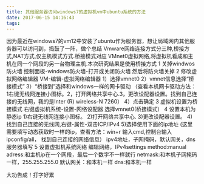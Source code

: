 ```yaml
---
title: 其他服务器访问windows7的虚拟机vm中ubuntu系统的方法
date: 2017-06-15 14:16:43
tags:
---
```

因为最近在windows7的vm12中安装了ubuntu作为服务器，想让局域网内其他服务器可以访问到，捣鼓了一阵，做个总结
Vmware网络连接方式分三种,桥接方式,NAT方式,仅主机模式方式.桥接模式对应 VMnet0虚拟网络,将虚拟机看成和主机在同一个网段的另一台物理主机.本次研究结果是使用桥接方式
1 关掉windwos防火墙
  控制面板-windows防火墙-打开或关闭防火墙   然后将防火墙关掉
2 修改虚拟网络编辑器 
  VM-编辑-虚拟网络编辑器
  1）选择vmnet0
  2）vmnet信息选择“桥接模式”
  3）“桥接到”选择和windows一样的网卡驱动
  （查看本机网卡驱动方法： 1右键无线网连接小图标。2，打开网络共享中心.3，更改设配器设置。找到自己连接的无线网，我的是Inter (R) wireless-N  7260）
  4）点击确定
3 虚拟机设置为桥接模式
  右键虚拟机系统-设置-网络设配器 
   选择vmnet0(桥接模式）
4 设置本机为静态ip
  1)右键无线网连接小图标。
  2)打开网络共享中心.
  3)更改设配器设置。
  4)找到自己连接的无线网,右键-属性-双击ICP/IPv4
  5)选择使用下面的ip地址
    (这里需要填写动态获取时一样的ip，查看方法：win+r 输入cmd,控制台输入ipconfig/all，
     找到自己连接的网络信息）
    ipv4地址，子网掩码，默认网关，dns服务器填写
5 设置虚拟机系统网络
  编辑网络，IPv4settings
  method:manual
  adress:和主机ip在一个网段，最后一个数字不一样就行
  netmask:和本机子网掩码一样，255.255.255.0
  默认网关：和本机一样
  dns:和本机一样

  大功告成！打字好累
















